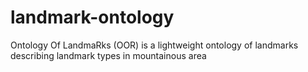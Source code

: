 # landmark-ontology
Ontology Of LandmaRks (OOR) is a lightweight ontology of landmarks describing landmark types in mountainous area
